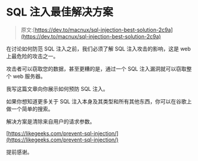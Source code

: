 # SQL 注入最佳解决方案

> 原文:[https://dev.to/macnux/sql-injection-best-solution-2c9a](https://dev.to/macnux/sql-injection-best-solution-2c9a)

在讨论如何防范 SQL 注入之前，我们必须了解 SQL 注入攻击的影响，这是 web 上最危险的攻击之一。

攻击者可以窃取您的数据，甚至更糟的是，通过一个 SQL 注入漏洞就可以窃取整个 web 服务器。

我写这篇文章向你展示如何预防 SQL 注入。

如果你想知道更多关于 SQL 注入本身及其类型和所有其他东西，你可以在谷歌上做一个简单的搜索。

解决方案是清除来自用户的请求参数。

[https://likegeeks.com/prevent-sql-injection/](https://likegeeks.com/prevent-sql-injection/)

提前感谢。